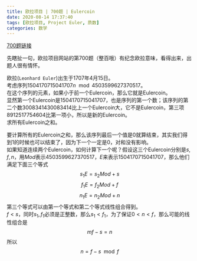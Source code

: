 ```yaml
---
title: 欧拉项目 | 700题 | Eulercoin
date: 2020-08-14 17:37:40
tags: [欧拉项目, Project Euler, 质数]
categories: 数学
---
```

[700题链接](https://projecteuler.net/problem=700 "Problem 700 - Project Euler")

先瞎扯一句，欧拉项目网站的第700题（整百哦）有纪念欧拉意味，看得出来，出题人很有情怀。

欧拉(`Leonhard Euler`)出生于1707年4月15日。  
考虑序列$1504170715041707n \mod 4503599627370517$。  
在这个序列的元素，如果小于前一个Eulercoin，那么它就是Eulercoin。  
显然第一个Eulercoin是1504170715041707，也是序列的第一个数；该序列的第二个数3008341430083414比上一个Eulercoin大，它不是Eulercoin，第三项8912517754604比第一项小，所以是新的Eulercoin。  
求所有Eulercoin之和。

<!-- more -->

要计算所有的Eulercoin之和，那么该序列最后一个值是0就算结束，其实我们得到1的时候也可以结束了，因为下一个一定是0，对和没有影响。  
如果知道连续两个Eulercoin，如何计算下一个呢？假设这三个Eulercoin分别是$s,f,n$，用$Mod$表示4503599627370517，$E$来表示1504170715041707，那么他们满足下面三个等式
$$s_1E=s_2Mod+s$$
$$f_1E=f_2Mod+f$$
$$n_1E=n_2Mod+n$$
第三个等式可以由第一个等式和第二个等式线性组合得到。  
$f<s$，同时$s_1,f_1$必须是正整数，那么$s_1<f_1$，为了保证$0<n<f$，那么可能的线性组合是
$$mf-s=n$$
所以
$$n=f-s\mod f$$
